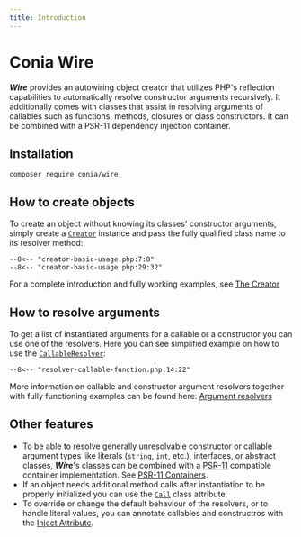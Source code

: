 ```yaml
---
title: Introduction
---
```

Conia Wire
==========

***Wire*** provides an autowiring object creator that utilizes PHP's reflection
capabilities to automatically resolve constructor arguments recursively. It
additionally comes with classes that assist in resolving arguments of callables
such as functions, methods, closures or class constructors. It can be combined
with a PSR-11 dependency injection container.

## Installation

    composer require conia/wire

## How to create objects

To create an object without knowing its classes' constructor arguments, simply
create a [`Creator`](creator.md) instance and pass the fully qualified class
name to its resolver method:

```
--8<-- "creator-basic-usage.php:7:8"
--8<-- "creator-basic-usage.php:29:32"
```

 For a complete introduction and fully working examples, see
[The Creator](creator.md)

## How to resolve arguments

To get a list of instantiated arguments for a callable or a constructor you can
use one of the resolvers. Here you can see simplified example on how to use the
[`CallableResolver`](resolvers.md):

```
--8<-- "resolver-callable-function.php:14:22"
```

More information on callable and constructor argument resolvers together with
fully functioning examples can be found here: [Argument
resolvers](resolvers.md)

## Other features

* To be able to resolve generally unresolvable constructor or callable argument
  types like literals (`string`, `int`, etc.), interfaces, or abstract classes,
  ***Wire***'s classes can be combined with
  a [PSR-11](https://www.php-fig.org/psr/psr-11/) compatible container
  implementation. See [PSR-11 Containers](container.md).
* If an object needs additional method calls after instantiation to be properly
  initialized you can use the [`Call`](call-attribute.md) class attribute.
* To override or change the default behaviour of the resolvers, or to handle
  literal values, you can annotate callables and constructros with the [Inject
  Attribute](inject-attribute.md).
